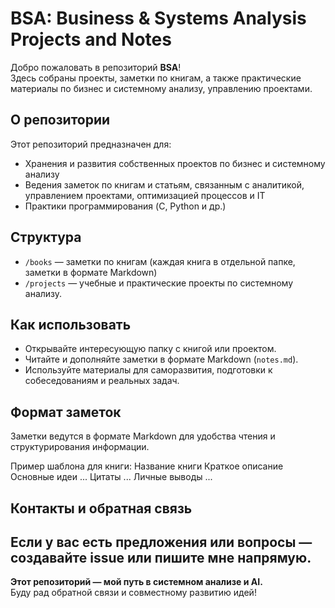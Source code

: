 # BSA: Business & Systems Analysis Projects and Notes

Добро пожаловать в репозиторий **BSA**!  
Здесь собраны проекты, заметки по книгам, а также практические материалы по бизнес и системному анализу, управлению проектами.

## О репозитории

Этот репозиторий предназначен для:
- Хранения и развития собственных проектов по бизнес и системному анализу
- Ведения заметок по книгам и статьям, связанным с аналитикой, управлением проектами, оптимизацией процессов и IT
- Практики программирования (C, Python и др.)

## Структура

- `/books` — заметки по книгам (каждая книга в отдельной папке, заметки в формате Markdown)
- `/projects` — учебные и практические проекты по системному анализу.

## Как использовать

- Открывайте интересующую папку с книгой или проектом.
- Читайте и дополняйте заметки в формате Markdown (`notes.md`).
- Используйте материалы для саморазвития, подготовки к собеседованиям и реальных задач.

## Формат заметок
Заметки ведутся в формате Markdown для удобства чтения и структурирования информации.  

Пример шаблона для книги:
Название книги
Краткое описание
Основные идеи
...
Цитаты
...
Личные выводы
...
## Контакты и обратная связь
Если у вас есть предложения или вопросы — создавайте issue или пишите мне напрямую.
---
**Этот репозиторий — мой путь в системном анализе и AI.**  
Буду рад обратной связи и совместному развитию идей!